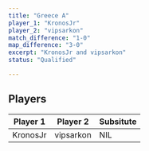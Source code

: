```yaml
---
title: "Greece A"
player_1: "KronosJr"
player_2: "vipsarkon"
match_difference: "1-0"
map_difference: "3-0"
excerpt: "KronosJr and vipsarkon"
status: "Qualified"

---
```

## Players

| Player 1 | Player 2 | Subsitute |
| -- | -- | -- |
| KronosJr | vipsarkon | NIL |
